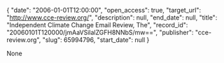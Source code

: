 {
  "date": "2006-01-01T12:00:00", 
  "open_access": true, 
  "target_url": "http://www.cce-review.org/", 
  "description": null, 
  "end_date": null, 
  "title": "Independent Climate Change Email Review, The", 
  "record_id": "20060101T120000/jmAaVSilalZGFH8NNbS/mw==", 
  "publisher": "cce-review.org", 
  "slug": 65994796, 
  "start_date": null
}

None